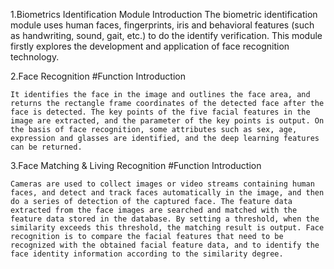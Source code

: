 1.Biometrics Identification Module Introduction
	The biometric identification module uses human faces, fingerprints, iris and behavioral features (such as handwriting, sound, gait, etc.) to  do the identify verification. This module firstly explores the development and application of face recognition technology.

2.Face Recognition 
#Function Introduction

	It identifies the face in the image and outlines the face area, and returns the rectangle frame coordinates of the detected face after the face is detected. The key points of the five facial features in the image are extracted, and the parameter of the key points is output. On the basis of face recognition, some attributes such as sex, age, expression and glasses are identified, and the deep learning features can be returned.

3.Face Matching & Living Recognition
#Function Introduction

	Cameras are used to collect images or video streams containing human faces, and detect and track faces automatically in the image, and then do a series of detection of the captured face. The feature data extracted from the face images are searched and matched with the feature data stored in the database. By setting a threshold, when the similarity exceeds this threshold, the matching result is output. Face recognition is to compare the facial features that need to be recognized with the obtained facial feature data, and to identify the face identity information according to the similarity degree.
